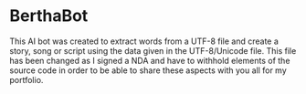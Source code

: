 # BerthaBot
This AI bot was created to extract words from a UTF-8 file and create a story, song or script using the data given in the UTF-8/Unicode file. This file has been changed as I signed a NDA and have to withhold elements of the source code in order to be able to share these aspects with you all for my portfolio.

